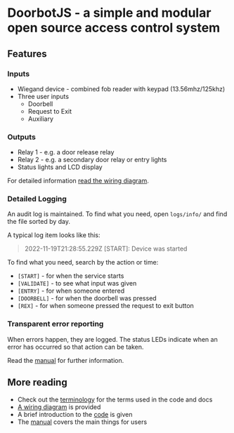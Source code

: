 # DoorbotJS - a simple and modular open source access control system


## Features
### Inputs
* Wiegand device - combined fob reader with keypad (13.56mhz/125khz)
* Three user inputs
  * Doorbell
  * Request to Exit
  * Auxiliary

### Outputs
* Relay 1 - e.g. a door release relay
* Relay 2 - e.g. a secondary door relay or entry lights
* Status lights and LCD display

For detailed information [read the wiring diagram](./docs/wiring.md).

### Detailed Logging
An audit log is maintained. To find what you need, open `logs/info/` and find the file sorted by day.

A typical log item looks like this:
> 2022-11-19T21:28:55.229Z [START]: Device was started

To find what you need, search by the action or time:
- `[START]` - for when the service starts
- `[VALIDATE]` - to see what input was given
- `[ENTRY]` - for when someone entered
- `[DOORBELL]` - for when the doorbell was pressed
- `[REX]` - for when someone pressed the request to exit button

### Transparent error reporting
When errors happen, they are logged.
The status LEDs indicate when an error has occurred so that action can be taken.

Read the [manual](docs/manual.md) for further information.

## More reading
* Check out the [terminology](docs/terminology.md) for the terms used in the code and docs
* [A wiring diagram](./docs/wiring.md) is provided
*  A brief introduction to the [code](./docs/code.md) is given
*  The [manual](docs/manual.md) covers the main things for users